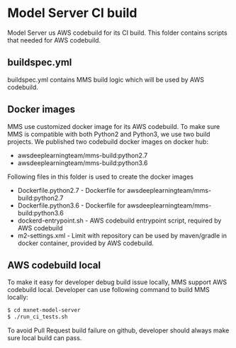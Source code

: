 # Model Server CI build

Model Server us AWS codebuild for its CI build. This folder contains scripts that needed for AWS codebuild.

## buildspec.yml
buildspec.yml contains MMS build logic which will be used by AWS codebuild.

## Docker images
MMS use customized docker image for its AWS codebuild. To make sure MMS is compatible with
 both Python2 and Python3, we use two build projects. We published two codebuild docker
 images on docker hub:
* awsdeeplearningteam/mms-build:python2.7
* awsdeeplearningteam/mms-build:python3.6

Following files in this folder is used to create the docker images
* Dockerfile.python2.7 - Dockerfile for awsdeeplearningteam/mms-build:python2.7
* Dockerfile.python3.6 - Dockerfile for awsdeeplearningteam/mms-build:python3.6
* dockerd-entrypoint.sh - AWS codebuild entrypoint script, required by AWS codebuild
* m2-settings.xml - Limit with repository can be used by maven/gradle in docker container, provided by AWS codebuild.

## AWS codebuild local
To make it easy for developer debug build issue locally, MMS support AWS codebuild local.
Developer can use following command to build MMS locally:
```bash
$ cd mxnet-model-server
$ ./run_ci_tests.sh
```

To avoid Pull Request build failure on github, developer should always make sure local build can pass.
